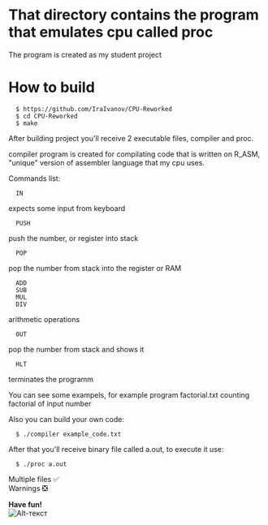 # That directory contains the program that emulates cpu called proc 

The program is created as my student project


# How to build

```terminal
  $ https://github.com/IraIvanov/CPU-Reworked   
  $ cd CPU-Reworked
  $ make        
  ```
After building project you'll receive 2 executable files, compiler and proc.

compiler program is created for compilating code that is written on R_ASM, "unique" version of assembler language that my cpu uses.

Commands list:

```terminal
  IN
```
expects some input from keyboard

```terminal
  PUSH
```
push the number, or register into stack

```terminal
  POP
```
pop the number from stack into the register or RAM


```terminal
  ADD
  SUB
  MUL
  DIV
```
arithmetic operations


```terminal
  OUT
```
pop the number from stack and shows it 


```terminal
  HLT
```
terminates the programm

You can see some exampels, for example program factorial.txt counting factorial of input number

Also you can build your own code:

```terminal
  $ ./compiler example_code.txt        
  ```

After that you'll receive binary file called a.out, to execute it use:

```terminal
  $ ./proc a.out        
  ```

Multiple files :white_check_mark:       
Warnings :negative_squared_cross_mark:      

**Have fun!**     
![Alt-текст](https://derpicdn.net/img/2019/5/6/2032644/large.jpg)
